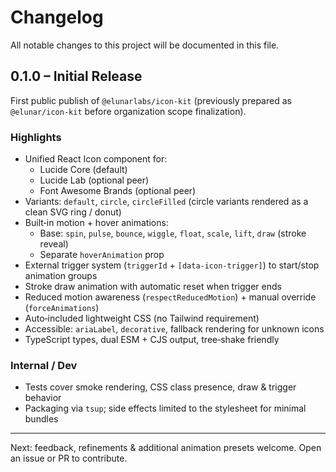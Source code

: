 # Changelog

All notable changes to this project will be documented in this file.

## 0.1.0 – Initial Release
First public publish of `@elunarlabs/icon-kit` (previously prepared as `@elunar/icon-kit` before organization scope finalization).

### Highlights
- Unified React Icon component for:
	- Lucide Core (default)
	- Lucide Lab (optional peer)
	- Font Awesome Brands (optional peer)
- Variants: `default`, `circle`, `circleFilled` (circle variants rendered as a clean SVG ring / donut)
- Built‑in motion + hover animations:
	- Base: `spin`, `pulse`, `bounce`, `wiggle`, `float`, `scale`, `lift`, `draw` (stroke reveal)
	- Separate `hoverAnimation` prop
- External trigger system (`triggerId` + `[data-icon-trigger]`) to start/stop animation groups
- Stroke draw animation with automatic reset when trigger ends
- Reduced motion awareness (`respectReducedMotion`) + manual override (`forceAnimations`)
- Auto‑included lightweight CSS (no Tailwind requirement)
- Accessible: `ariaLabel`, `decorative`, fallback rendering for unknown icons
- TypeScript types, dual ESM + CJS output, tree‑shake friendly

### Internal / Dev
- Tests cover smoke rendering, CSS class presence, draw & trigger behavior
- Packaging via `tsup`; side effects limited to the stylesheet for minimal bundles

---

Next: feedback, refinements & additional animation presets welcome. Open an issue or PR to contribute.
